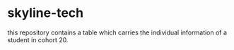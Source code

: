 # skyline-tech
this repository contains a table which carries the individual information of a student in cohort 20.
